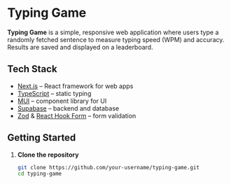 # Typing Game

**Typing Game** is a simple, responsive web application where users type a randomly fetched sentence to measure typing speed (WPM) and accuracy. Results are saved and displayed on a leaderboard.

## Tech Stack

- [Next.js](https://nextjs.org) – React framework for web apps
- [TypeScript](https://www.typescriptlang.org) – static typing
- [MUI](https://mui.com) – component library for UI
- [Supabase](https://supabase.com) – backend and database
- [Zod](https://zod.dev) & [React Hook Form](https://react-hook-form.com) – form validation

## Getting Started

1. **Clone the repository**

   ```bash
   git clone https://github.com/your-username/typing-game.git
   cd typing-game
   ```
